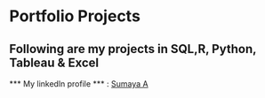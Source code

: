 # Portfolio Projects 

## Following are my projects in SQL,R, Python, Tableau & Excel
*** My linkedln profile *** : [Sumaya A](www.linkedin.com/in/sumaya-abdullathif)







